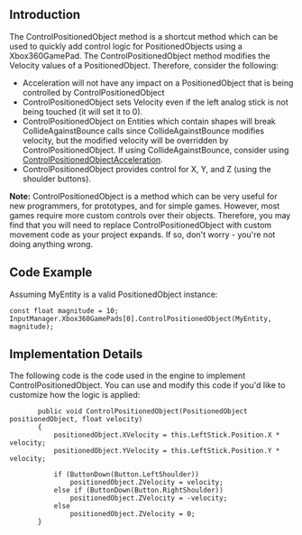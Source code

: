 ## Introduction

The ControlPositionedObject method is a shortcut method which can be used to quickly add control logic for PositionedObjects using a Xbox360GamePad. The ControlPositionedObject method modifies the Velocity values of a PositionedObject. Therefore, consider the following:

-   Acceleration will not have any impact on a PositionedObject that is being controlled by ControlPositionedObject
-   ControlPositionedObject sets Velocity even if the left analog stick is not being touched (it will set it to 0).
-   ControlPositionedObject on Entities which contain shapes will break CollideAgainstBounce calls since CollideAgainstBounce modifies velocity, but the modified velocity will be overridden by ControlPositionedObject. If using CollideAgainstBounce, consider using [ControlPositionedObjectAcceleration](/frb/docs/index.php?title=FlatRedBall.Input.Xbox360GamePad.ControlPositionedObjectAcceleration&action=edit&redlink=1.md "FlatRedBall.Input.Xbox360GamePad.ControlPositionedObjectAcceleration (page does not exist)").
-   ControlPositionedObject provides control for X, Y, and Z (using the shoulder buttons).

**Note:** ControlPositionedObject is a method which can be very useful for new programmers, for prototypes, and for simple games. However, most games require more custom controls over their objects. Therefore, you may find that you will need to replace ControlPositionedObject with custom movement code as your project expands. If so, don't worry - you're not doing anything wrong.

## Code Example

Assuming MyEntity is a valid PositionedObject instance:

    const float magnitude = 10;
    InputManager.Xbox360GamePads[0].ControlPositionedObject(MyEntity, magnitude);

## Implementation Details

The following code is the code used in the engine to implement ControlPositionedObject. You can use and modify this code if you'd like to customize how the logic is applied:

           public void ControlPositionedObject(PositionedObject positionedObject, float velocity)
           {
               positionedObject.XVelocity = this.LeftStick.Position.X * velocity;
               positionedObject.YVelocity = this.LeftStick.Position.Y * velocity;

               if (ButtonDown(Button.LeftShoulder))
                   positionedObject.ZVelocity = velocity;
               else if (ButtonDown(Button.RightShoulder))
                   positionedObject.ZVelocity = -velocity;
               else
                   positionedObject.ZVelocity = 0;
           }
